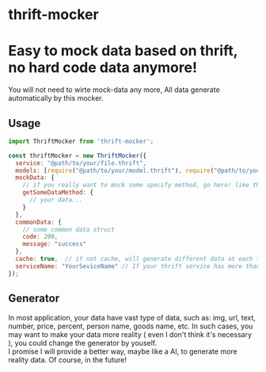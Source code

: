 # thrift-mocker

# Easy to mock data based on thrift, no hard code data anymore!

You will not need to wirte mock-data any more, All data generate automatically by this mocker.  


## Usage
```js
import ThriftMocker from 'thrift-mocker';

const thriftMocker = new ThriftMocker({
  service: "@path/to/your/file.thrift",
  models: [require("@path/to/your/model.thrift"), require("@path/to/your/another-model.thrift")],   // more than one model thrift file.
  mockData: {
    // if you really want to mock some specify method, go here! like the following:
    getSomeDataMethod: {
      // your data...
    }
  },
  commonData: {
    // some common data struct
    code: 200,
    message: "success"
  },
  cache: true,  // if not cache, will generate different data at each time. Your choice.
  serviceName: "YourSeviceName" // If your thrift service has more than one service, you have to indicate the service you need!
});
```

## Generator
In most application, your data have vast type of data, such as: img, url, text, number, price, percent, person name, goods name, etc.
In such cases, you may want to make your data more reality ( even I don't think it's necessary ), you could change the generator by youself.    
I promise I will provide a better way, maybe like a AI, to generate more reality data. Of course, in the future!